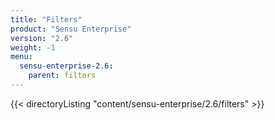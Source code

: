 ```yaml
---
title: "Filters"
product: "Sensu Enterprise"
version: "2.6"
weight: -1
menu:
  sensu-enterprise-2.6:
    parent: filters
---
```


{{< directoryListing "content/sensu-enterprise/2.6/filters" >}}
